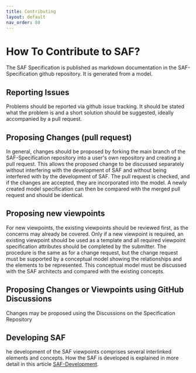 ```yaml
---
title: Contributing
layout: default
nav_order: 80
---
```

# How To Contribute to SAF?

The SAF Specification is published as markdown documentation in the SAF-Specification github repository.
It is generated from a model.

## Reporting Issues

Problems should be reported via github issue tracking. It should be stated what the problem is and a short solution should be suggested, ideally accompanied by a pull request.

## Proposing Changes (pull request)

In general, changes should be proposed by forking the main branch of the SAF-Specification repository into a user's own repository and creating a pull request. This allows the proposed change to be discussed separately without interfering with the development of SAF and without being interfered with by the development of SAF. The pull request is checked, and if the changes are accepted, they are incorporated into the model. A newly created model specification can then be compared with the merged pull request and should be identical.

## Proposing new viewpoints

For new viewpoints, the existing viewpoints should be reviewed first, as the concerns may already be covered. Only if a new viewpoint is required, an existing viewpoint should be used as a template and all required viewpoint specification attributes should be completed by the submitter. The procedure is the same as for a change request, but the change request must be supported by a conceptual model showing the relationships and the elements to be represented. This conceptual model must be discussed with the SAF architects and compared with the existing concepts.

## Proposing Changes or Viewpoints using GitHub Discussions 
Changes may be proposed using the Discussions on the Specification Repository

## Developing SAF

he development of the SAF viewpoints comprises several interlinked elements and concepts. How the SAF is developed is explained in more detail in this article [SAF-Development](../devdoc/devdoc.md). 

